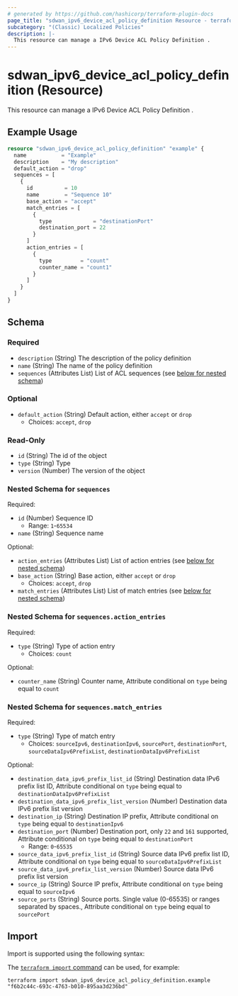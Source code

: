 ```yaml
---
# generated by https://github.com/hashicorp/terraform-plugin-docs
page_title: "sdwan_ipv6_device_acl_policy_definition Resource - terraform-provider-sdwan"
subcategory: "(Classic) Localized Policies"
description: |-
  This resource can manage a IPv6 Device ACL Policy Definition .
---
```


# sdwan_ipv6_device_acl_policy_definition (Resource)

This resource can manage a IPv6 Device ACL Policy Definition .

## Example Usage

```terraform
resource "sdwan_ipv6_device_acl_policy_definition" "example" {
  name           = "Example"
  description    = "My description"
  default_action = "drop"
  sequences = [
    {
      id          = 10
      name        = "Sequence 10"
      base_action = "accept"
      match_entries = [
        {
          type             = "destinationPort"
          destination_port = 22
        }
      ]
      action_entries = [
        {
          type         = "count"
          counter_name = "count1"
        }
      ]
    }
  ]
}
```

<!-- schema generated by tfplugindocs -->
## Schema

### Required

- `description` (String) The description of the policy definition
- `name` (String) The name of the policy definition
- `sequences` (Attributes List) List of ACL sequences (see [below for nested schema](#nestedatt--sequences))

### Optional

- `default_action` (String) Default action, either `accept` or `drop`
  - Choices: `accept`, `drop`

### Read-Only

- `id` (String) The id of the object
- `type` (String) Type
- `version` (Number) The version of the object

<a id="nestedatt--sequences"></a>
### Nested Schema for `sequences`

Required:

- `id` (Number) Sequence ID
  - Range: `1`-`65534`
- `name` (String) Sequence name

Optional:

- `action_entries` (Attributes List) List of action entries (see [below for nested schema](#nestedatt--sequences--action_entries))
- `base_action` (String) Base action, either `accept` or `drop`
  - Choices: `accept`, `drop`
- `match_entries` (Attributes List) List of match entries (see [below for nested schema](#nestedatt--sequences--match_entries))

<a id="nestedatt--sequences--action_entries"></a>
### Nested Schema for `sequences.action_entries`

Required:

- `type` (String) Type of action entry
  - Choices: `count`

Optional:

- `counter_name` (String) Counter name, Attribute conditional on `type` being equal to `count`


<a id="nestedatt--sequences--match_entries"></a>
### Nested Schema for `sequences.match_entries`

Required:

- `type` (String) Type of match entry
  - Choices: `sourceIpv6`, `destinationIpv6`, `sourcePort`, `destinationPort`, `sourceDataIpv6PrefixList`, `destinationDataIpv6PrefixList`

Optional:

- `destination_data_ipv6_prefix_list_id` (String) Destination data IPv6 prefix list ID, Attribute conditional on `type` being equal to `destinationDataIpv6PrefixList`
- `destination_data_ipv6_prefix_list_version` (Number) Destination data IPv6 prefix list version
- `destination_ip` (String) Destination IP prefix, Attribute conditional on `type` being equal to `destinationIpv6`
- `destination_port` (Number) Destination port, only `22` and `161` supported, Attribute conditional on `type` being equal to `destinationPort`
  - Range: `0`-`65535`
- `source_data_ipv6_prefix_list_id` (String) Source data IPv6 prefix list ID, Attribute conditional on `type` being equal to `sourceDataIpv6PrefixList`
- `source_data_ipv6_prefix_list_version` (Number) Source data IPv6 prefix list version
- `source_ip` (String) Source IP prefix, Attribute conditional on `type` being equal to `sourceIpv6`
- `source_ports` (String) Source ports. Single value (0-65535) or ranges separated by spaces., Attribute conditional on `type` being equal to `sourcePort`

## Import

Import is supported using the following syntax:

The [`terraform import` command](https://developer.hashicorp.com/terraform/cli/commands/import) can be used, for example:

```shell
terraform import sdwan_ipv6_device_acl_policy_definition.example "f6b2c44c-693c-4763-b010-895aa3d236bd"
```

